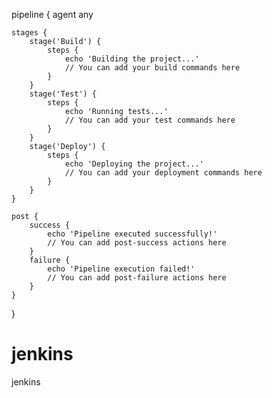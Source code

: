pipeline {
    agent any
    
    stages {
        stage('Build') {
            steps {
                echo 'Building the project...'
                // You can add your build commands here
            }
        }
        stage('Test') {
            steps {
                echo 'Running tests...'
                // You can add your test commands here
            }
        }
        stage('Deploy') {
            steps {
                echo 'Deploying the project...'
                // You can add your deployment commands here
            }
        }
    }
    
    post {
        success {
            echo 'Pipeline executed successfully!'
            // You can add post-success actions here
        }
        failure {
            echo 'Pipeline execution failed!'
            // You can add post-failure actions here
        }
    }
}
# jenkins
jenkins
